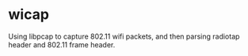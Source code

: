# wicap
Using libpcap to capture 802.11 wifi packets, and then parsing radiotap header and 802.11 frame header.
